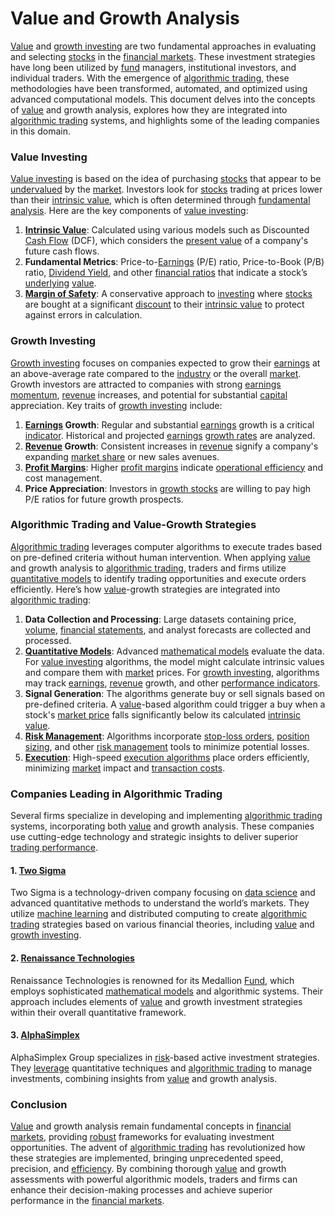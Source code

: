 # Value and Growth Analysis

[Value](../v/value.md) and [growth investing](../g/growth_investing.md) are two fundamental approaches in evaluating and selecting [stocks](../s/stock.md) in the [financial markets](../f/financial_market.md). These investment strategies have long been utilized by [fund](../f/fund.md) managers, institutional investors, and individual traders. With the emergence of [algorithmic trading](../a/algorithmic_trading.md), these methodologies have been transformed, automated, and optimized using advanced computational models. This document delves into the concepts of [value](../v/value.md) and growth analysis, explores how they are integrated into [algorithmic trading](../a/algorithmic_trading.md) systems, and highlights some of the leading companies in this domain.

### Value Investing

[Value investing](../v/value_investing.md) is based on the idea of purchasing [stocks](../s/stock.md) that appear to be [undervalued](../u/undervalued.md) by the [market](../m/market.md). Investors look for [stocks](../s/stock.md) trading at prices lower than their [intrinsic value](../i/intrinsic_value.md), which is often determined through [fundamental analysis](../f/fundamental_analysis.md). Here are the key components of [value investing](../v/value_investing.md):

1. **[Intrinsic Value](../i/intrinsic_value.md)**: Calculated using various models such as Discounted [Cash Flow](../c/cash_flow.md) (DCF), which considers the [present value](../p/present_value.md) of a company's future cash flows.
2. **Fundamental Metrics**: Price-to-[Earnings](../e/earnings.md) (P/E) ratio, Price-to-Book (P/B) ratio, [Dividend Yield](../d/dividend_yield.md), and other [financial ratios](../f/financial_ratios.md) that indicate a stock’s [underlying](../u/underlying.md) [value](../v/value.md).
3. **[Margin of Safety](../m/margin_of_safety.md)**: A conservative approach to [investing](../i/investing.md) where [stocks](../s/stock.md) are bought at a significant [discount](../d/discount.md) to their [intrinsic value](../i/intrinsic_value.md) to protect against errors in calculation.

### Growth Investing

[Growth investing](../g/growth_investing.md) focuses on companies expected to grow their [earnings](../e/earnings.md) at an above-average rate compared to the [industry](../i/industry.md) or the overall [market](../m/market.md). Growth investors are attracted to companies with strong [earnings](../e/earnings.md) [momentum](../m/momentum.md), [revenue](../r/revenue.md) increases, and potential for substantial [capital](../c/capital.md) appreciation. Key traits of [growth investing](../g/growth_investing.md) include:

1. **[Earnings](../e/earnings.md) Growth**: Regular and substantial [earnings](../e/earnings.md) growth is a critical [indicator](../i/indicator.md). Historical and projected [earnings](../e/earnings.md) [growth rates](../g/growth_rates_in_trading.md) are analyzed.
2. **[Revenue](../r/revenue.md) Growth**: Consistent increases in [revenue](../r/revenue.md) signify a company's expanding [market share](../m/market_share.md) or new sales avenues.
3. **[Profit Margins](../p/profit_margins_in_trading.md)**: Higher [profit margins](../p/profit_margins_in_trading.md) indicate [operational efficiency](../o/operational_efficiency_in_trading.md) and cost management.
4. **Price Appreciation**: Investors in [growth stocks](../g/growth_stocks.md) are willing to pay high P/E ratios for future growth prospects.

### Algorithmic Trading and Value-Growth Strategies

[Algorithmic trading](../a/algorithmic_trading.md) leverages computer algorithms to execute trades based on pre-defined criteria without human intervention. When applying [value](../v/value.md) and growth analysis to [algorithmic trading](../a/algorithmic_trading.md), traders and firms utilize [quantitative models](../q/quantitative_models.md) to identify trading opportunities and execute orders efficiently. Here’s how [value](../v/value.md)-growth strategies are integrated into [algorithmic trading](../a/algorithmic_trading.md):

1. **Data Collection and Processing**: Large datasets containing price, [volume](../v/volume.md), [financial statements](../f/financial_statements.md), and analyst forecasts are collected and processed.
2. **[Quantitative Models](../q/quantitative_models.md)**: Advanced [mathematical models](../m/mathematical_models_in_trading.md) evaluate the data. For [value investing](../v/value_investing.md) algorithms, the model might calculate intrinsic values and compare them with [market](../m/market.md) prices. For [growth investing](../g/growth_investing.md), algorithms may track [earnings](../e/earnings.md), [revenue](../r/revenue.md) growth, and other [performance indicators](../p/performance_indicators.md).
3. **Signal Generation**: The algorithms generate buy or sell signals based on pre-defined criteria. A [value](../v/value.md)-based algorithm could trigger a buy when a stock's [market price](../m/market_price.md) falls significantly below its calculated [intrinsic value](../i/intrinsic_value.md).
4. **[Risk Management](../r/risk_management.md)**: Algorithms incorporate [stop-loss orders](../s/stop-loss_orders.md), [position sizing](../p/position_sizing.md), and other [risk management](../r/risk_management.md) tools to minimize potential losses.
5. **[Execution](../e/execution.md)**: High-speed [execution algorithms](../e/execution_algorithms.md) place orders efficiently, minimizing [market](../m/market.md) impact and [transaction costs](../t/transaction_costs.md).

### Companies Leading in Algorithmic Trading

Several firms specialize in developing and implementing [algorithmic trading](../a/algorithmic_trading.md) systems, incorporating both [value](../v/value.md) and growth analysis. These companies use cutting-edge technology and strategic insights to deliver superior [trading performance](../t/trading_performance.md).

#### 1. [Two Sigma](https://www.twosigma.com/)
Two Sigma is a technology-driven company focusing on [data science](../d/data_science_in_trading.md) and advanced quantitative methods to understand the world’s markets. They utilize [machine learning](../m/machine_learning.md) and distributed computing to create [algorithmic trading](../a/algorithmic_trading.md) strategies based on various financial theories, including [value](../v/value.md) and [growth investing](../g/growth_investing.md).

#### 2. [Renaissance Technologies](https://www.rentec.com/)
Renaissance Technologies is renowned for its Medallion [Fund](../f/fund.md), which employs sophisticated [mathematical models](../m/mathematical_models_in_trading.md) and algorithmic systems. Their approach includes elements of [value](../v/value.md) and growth investment strategies within their overall quantitative framework.

#### 3. [AlphaSimplex](https://www.alphasimplex.com/)
AlphaSimplex Group specializes in [risk](../r/risk.md)-based active investment strategies. They [leverage](../l/leverage.md) quantitative techniques and [algorithmic trading](../a/algorithmic_trading.md) to manage investments, combining insights from [value](../v/value.md) and growth analysis.

### Conclusion

[Value](../v/value.md) and growth analysis remain fundamental concepts in [financial markets](../f/financial_market.md), providing [robust](../r/robust.md) frameworks for evaluating investment opportunities. The advent of [algorithmic trading](../a/algorithmic_trading.md) has revolutionized how these strategies are implemented, bringing unprecedented speed, precision, and [efficiency](../e/efficiency.md). By combining thorough [value](../v/value.md) and growth assessments with powerful algorithmic models, traders and firms can enhance their decision-making processes and achieve superior performance in the [financial markets](../f/financial_market.md).
